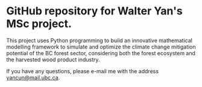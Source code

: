 # GitHub repository for Walter Yan's MSc project.

This project uses Python programming to build an innovative mathematical modelling framework to simulate and optimize the climate change mitigation potential of the BC forest sector, considering both the forest ecosystem and the harvested wood product industry.

If you have any questions, please e-mail me with the address yancun@mail.ubc.ca.
